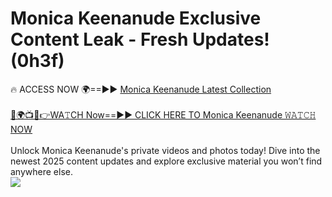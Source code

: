 # Monica Keenanude Exclusive Content Leak - Fresh Updates! (0h3f)

🔥 ACCESS NOW 🌍==►► <a href="https://tinyurl.com/yc657z5k" rel="nofollow">Monica Keenanude Latest Collection</a>
<br><br>
[🔴🌍📺📱👉WA𝚃CH Now==►► CLICK HERE TO Monica Keenanude 𝚆𝙰𝚃𝙲𝙷 NOW](https://tinyurl.com/yc657z5k)
<br><br>
Unlock Monica Keenanude's private videos and photos today! Dive into the newest 2025 content updates and explore exclusive material you won’t find anywhere else.
<br>
<a href="https://tinyurl.com/yc657z5k" rel="nofollow" data-target="animated-image.originalLink"><img src="https://camo.githubusercontent.com/8a4f000d20f83aca3bf7ec5f350d767afa0574a8a352519fd8cfa583a6f93a33/68747470733a2f2f692e696d6775722e636f6d2f644a486b345a712e676966" data-canonical-src="https://i.imgur.com/dJHk4Zq.gif" style="max-width: 100%; display: inline-block;" data-target="animated-image.originalImage"></a>
<br>
